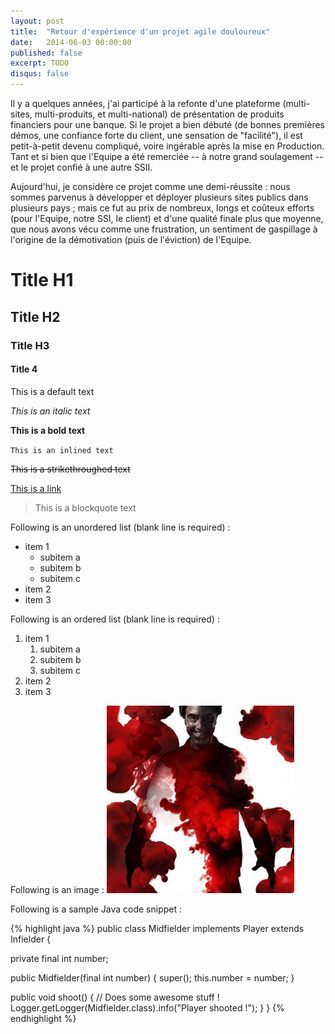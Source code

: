 ```yaml
---
layout: post
title:  "Retour d'expérience d'un projet agile douloureux"
date:   2014-06-03 00:00:00
published: false
excerpt: TODO
disqus: false
---
```


Il y a quelques années, j'ai participé à la refonte d'une plateforme (multi-sites, multi-produits, et multi-national) de présentation de produits financiers pour une banque. Si le projet a bien débuté (de bonnes premières démos, une confiance forte du client, une sensation de "facilité"), il est petit-à-petit devenu compliqué, voire ingérable après la mise en Production. Tant et si bien que l'Equipe a été remerciée -- à notre grand soulagement -- et le projet confié à une autre SSII.

Aujourd'hui, je considère ce projet comme une demi-réussite : nous sommes parvenus à développer et déployer plusieurs sites publics dans plusieurs pays ; mais ce fut au prix de nombreux, longs et coûteux efforts (pour l'Equipe, notre SSI, le client) et d'une qualité finale plus que moyenne, que nous avons vécu comme une frustration, un sentiment de gaspillage à l'origine de la démotivation (puis de l'éviction) de l'Equipe.


# Title H1

## Title H2

### Title H3

#### Title 4

This is a default text

*This is an italic text*

**This is a bold text**

`This is an inlined text`

~~This is a strikethroughed text~~

[This is a link](http://agilespirit.github.io)

> This is a blockquote text

<!-- This is a comment text (not visible in the rendered page) -->

Following is an unordered list (blank line is required) :

* item 1
	* subitem a
	* subitem b
	* subitem c
* item 2
* item 3

Following is an ordered list (blank line is required) :

1. item 1
	1. subitem a
	1. subitem b
	1. subitem c
1. item 2
1. item 3

Following is an image : ![Jekyll movie](/assets/img/jekyll.jpeg )

Following is a sample Java code snippet :

{% highlight java %}
public class Midfielder implements Player extends Infielder {

  private final int number;

  public Midfielder(final int number) {
    super();
    this.number = number;
  }

  public void shoot() {
    // Does some awesome stuff !
    Logger.getLogger(Midfielder.class).info("Player shooted !");
  }
}
{% endhighlight %}

